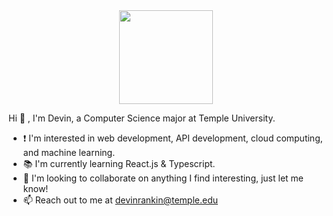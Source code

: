 <div class="gif" align="center">
  <img src="https://media.giphy.com/media/ZDTbix65Me1YDNLDF3/giphy.gif" width="150">
</div>

Hi 👋 , I'm Devin, a Computer Science major at Temple University. 
- ❗️ I'm interested in web development, API development, cloud computing, and machine learning.
- 📚 I'm currently learning React.js & Typescript.
- 🚀 I'm looking to collaborate on anything I find interesting, just let me know!
- 📫 Reach out to me at [devinrankin@temple.edu](mailto:devinrankin@temple.edu)
